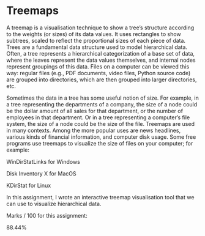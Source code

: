 # Treemaps
A treemap is a visualisation technique to show a tree’s structure according to the weights (or sizes) of its data values. It uses rectangles to show subtrees, scaled to reflect the proportional sizes of each piece of data.
Trees are a fundamental data structure used to model hierarchical data. Often, a tree represents a hierarchical categorization of a base set of data, where the leaves represent the data values themselves, and internal nodes represent groupings of this data. Files on a computer can be viewed this way: regular files (e.g., PDF documents, video files, Python source code) are grouped into directories, which are then grouped into larger directories, etc.

Sometimes the data in a tree has some useful notion of size. For example, in a tree representing the departments of a company, the size of a node could be the dollar amount of all sales for that department, or the number of employees in that department. Or in a tree representing a computer’s file system, the size of a node could be the size of the file.
Treemaps are used in many contexts. Among the more popular uses are news headlines, various kinds of financial information, and computer disk usage. Some free programs use treemaps to visualize the size of files on your computer; for example:

WinDirStatLinks for Windows

Disk Inventory X for MacOS

KDirStat for Linux

In this assignment, I wrote an interactive treemap visualisation tool that we can use to visualize hierarchical data.

Marks / 100 for this assignment:

88.44%
